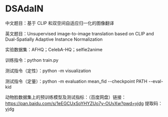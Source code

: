 # DSAdaIN
  
中文题目：基于 CLIP 和双空间自适应归一化的图像翻译  
  
英文题目：Unsupervised image-to-image translation based on CLIP and Dual-Spatially Adaptive Instance Normalization  
  
实验数据集：AFHQ；CelebA-HQ；selfie2anime  
  
训练指令：python train.py  
  
测试指令（定性）：python -m visualization  
  
测试指令（定量）：python -m evaluation mean_fid --checkpoint PATH --eval-kid  
  
动物脸数据集上的预训练模型及测试指标：（百度网盘）链接：https://pan.baidu.com/s/1eEGCUxSoYHYZUo7y-OUvXw?pwd=yjdg 提取码：yjdg  
  

